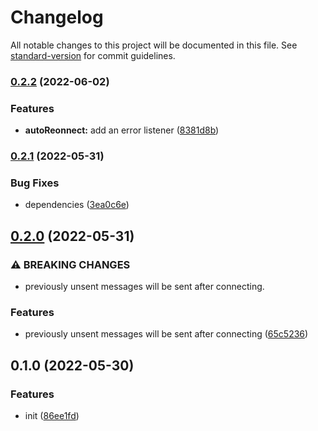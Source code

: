 # Changelog

All notable changes to this project will be documented in this file. See [standard-version](https://github.com/conventional-changelog/standard-version) for commit guidelines.

### [0.2.2](https://github.com/BlackGlory/extra-websocket/compare/v0.2.1...v0.2.2) (2022-06-02)


### Features

* **autoReonnect:** add an error listener ([8381d8b](https://github.com/BlackGlory/extra-websocket/commit/8381d8ba6ff2b75a3268d542f40c38b0e07c21e4))

### [0.2.1](https://github.com/BlackGlory/extra-websocket/compare/v0.2.0...v0.2.1) (2022-05-31)


### Bug Fixes

* dependencies ([3ea0c6e](https://github.com/BlackGlory/extra-websocket/commit/3ea0c6e0255088e2544453548033db07113bbfd0))

## [0.2.0](https://github.com/BlackGlory/extra-websocket/compare/v0.1.0...v0.2.0) (2022-05-31)


### ⚠ BREAKING CHANGES

* previously unsent messages will be sent after connecting.

### Features

* previously unsent messages will be sent after connecting ([65c5236](https://github.com/BlackGlory/extra-websocket/commit/65c5236f966a2df72bd099b598f800b604551d24))

## 0.1.0 (2022-05-30)


### Features

* init ([86ee1fd](https://github.com/BlackGlory/extra-websocket/commit/86ee1fd768dd68f7ccea3be04b32fc009beaa76e))
